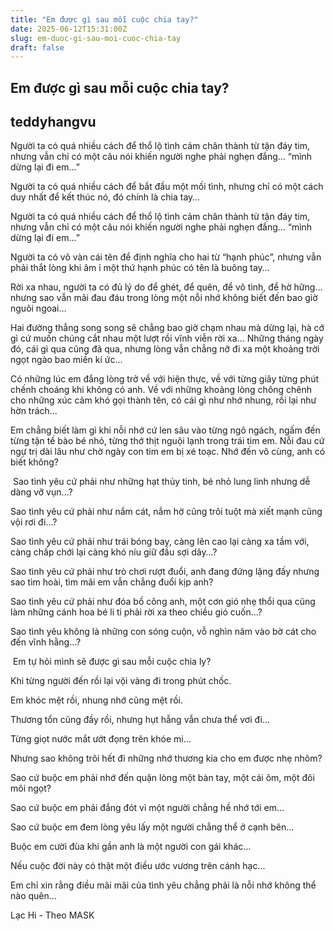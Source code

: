 ```yaml
---
title: "Em được gì sau mỗi cuộc chia tay?"
date: 2025-06-12T15:31:00Z
slug: em-duoc-gi-sau-moi-cuoc-chia-tay
draft: false
---
```


## Em được gì sau mỗi cuộc chia tay?

## teddyhangvu

Người ta có quá nhiều cách để thổ lộ tình cảm chân thành từ tận đáy tim, nhưng vẫn chỉ có một câu nói khiến người nghe phải nghẹn đắng… “mình dừng lại đi em…”
 
Người ta có quá nhiều cách để bắt đầu một mối tình, nhưng chỉ có một cách duy nhất để kết thúc nó, đó chính là chia tay…
 
Người ta có quá nhiều cách để thổ lộ tình cảm chân thành từ tận đáy tim, nhưng vẫn chỉ có một câu nói khiến người nghe phải nghẹn đắng… “mình dừng lại đi em…”
 
Người ta có vô vàn cái tên để định nghĩa cho hai từ “hạnh phúc”, nhưng vẫn phải thắt lòng khi âm ỉ một thứ hạnh phúc có tên là buông tay…
 
Rời xa nhau, người ta có đủ lý do để ghét, để quên, để vô tình, để hờ hững… nhưng sao vẫn mãi đau đáu trong lòng một nỗi nhớ không biết đến bao giờ nguôi ngoai…
 
Hai đường thẳng song song sẽ chẳng bao giờ chạm nhau mà dừng lại, hà cớ gì cứ muốn chúng cắt nhau một lượt rồi vĩnh viễn rời xa… Những tháng ngày đó, cái gì qua cũng đã qua, nhưng lòng vẫn chẳng nỡ đi xa một khoảng trời ngọt ngào bao miền kí ức…
 
Có những lúc em đắng lòng trở về với hiện thực, về với từng giây từng phút chếnh choáng khi không có anh. Về với những khoảng lòng chông chênh cho những xúc cảm khó gọi thành tên, có cái gì như nhớ nhung, rồi lại như hờn trách…
 
 
Em chẳng biết làm gì khi nỗi nhớ cứ len sâu vào từng ngõ ngách, ngấm đến từng tận tế bào bé nhỏ, từng thớ thịt nguội lạnh trong trái tim em. Nỗi đau cứ ngự trị dài lâu như chờ ngày con tim em bị xé toạc. Nhớ đến vô cùng, anh có biết không?
 
​ 
Sao tình yêu cứ phải như những hạt thủy tinh, bé nhỏ lung linh nhưng dễ dàng vỡ vụn…?
 
Sao tình yêu cứ phải như nắm cát, nắm hờ cũng trôi tuột mà xiết mạnh cũng vội rơi đi…?
 
Sao tình yêu cứ phải như trái bóng bay, càng lên cao lại càng xa tầm với, càng chấp chới lại càng khó níu giữ đầu sợi dây…?
 
Sao tình yêu cứ phải như trò chơi rượt đuổi, anh đang đứng lặng đấy nhưng sao tìm hoài, tìm mãi em vẫn chẳng đuổi kịp anh?
 
Sao tình yêu cứ phải như đóa bồ công anh, một cơn gió nhẹ thổi qua cũng làm những cánh hoa bé li ti phải rời xa theo chiều gió cuốn…?
 
Sao tình yêu không là những con sóng cuộn, vỗ nghìn năm vào bờ cát cho đến vĩnh hằng…?
 
​ ​Em tự hỏi mình sẽ được gì sau mỗi cuộc chia ly? 
 
Khi từng người đến rồi lại vội vàng đi trong phút chốc. 
 
Em khóc mệt rồi, nhung nhớ cũng mệt rồi. 
 
Thương tổn cũng đầy rồi, nhưng hụt hẫng vẫn chưa thể vơi đi…
 
Từng giọt nước mắt ướt đọng trên khóe mi...
 
Nhưng sao không trôi hết đi những nhớ thương kia cho em được nhẹ nhõm?
 
Sao cứ buộc em phải nhớ đến quặn lòng một bàn tay, một cái ôm, một đôi môi ngọt?
 
Sao cứ buộc em phải đắng đót vì một người chẳng hề nhớ tới em…
 
Sao cứ buộc em đem lòng yêu lấy một người chẳng thể ở cạnh bên...
 
Buộc em cười đùa khi gần anh là một người con gái khác…
 
Nếu cuộc đời này có thật một điều ước vương trên cánh hạc...
 
Em chỉ xin rằng điều mãi mãi của tình yêu chẳng phải là nỗi nhớ không thể nào quên…
 
 Lạc Hi - Theo MASK